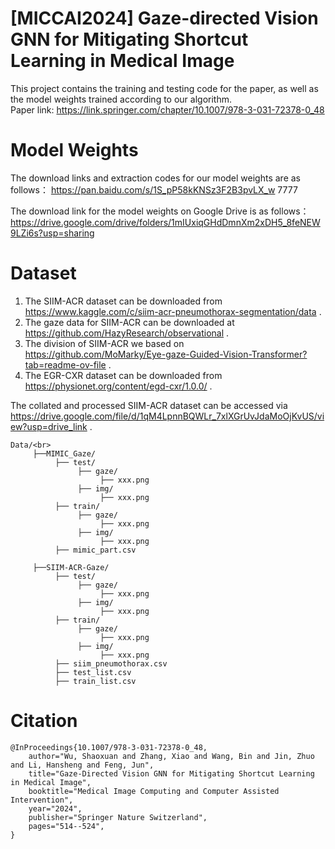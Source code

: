 # [MICCAI2024] Gaze-directed Vision GNN for Mitigating Shortcut Learning in Medical Image
This project contains the training and testing code for the paper, as well as the model weights trained according to our algorithm. <br>
Paper link: https://link.springer.com/chapter/10.1007/978-3-031-72378-0_48

# Model Weights
The download links and extraction codes for our model weights are as follows：
https://pan.baidu.com/s/1S_pP58kKNSz3F2B3pvLX_w 
7777 

The download link for the model weights on Google Drive is as follows：
https://drive.google.com/drive/folders/1mIUxiqGHdDmnXm2xDH5_8feNEW9LZi6s?usp=sharing

# Dataset
1. The SIIM-ACR dataset can be downloaded from  https://www.kaggle.com/c/siim-acr-pneumothorax-segmentation/data .
2. The gaze data for SIIM-ACR can be downloaded at https://github.com/HazyResearch/observational .
3. The division of SIIM-ACR we based on https://github.com/MoMarky/Eye-gaze-Guided-Vision-Transformer?tab=readme-ov-file .
4. The EGR-CXR dataset can be downloaded from https://physionet.org/content/egd-cxr/1.0.0/ .

The collated and processed SIIM-ACR dataset can be accessed via https://drive.google.com/file/d/1qM4LpnnBQWLr_7xlXGrUvJdaMoOjKvUS/view?usp=drive_link .
```
Data/<br>
     ├──MIMIC_Gaze/ 
          ├── test/ 
               ├── gaze/  
                    ├── xxx.png  
               ├── img/ 
                    ├── xxx.png  
          ├── train/ 
               ├── gaze/ 
                    ├── xxx.png  
               ├── img/
                    ├── xxx.png  
          ├── mimic_part.csv  

     ├──SIIM-ACR-Gaze/  
          ├── test/  
               ├── gaze/  
                    ├── xxx.png 
               ├── img/ 
                    ├── xxx.png  
          ├── train/ 
               ├── gaze/  
                    ├── xxx.png  
               ├── img/
                    ├── xxx.png 
          ├── siim_pneumothorax.csv 
          ├── test_list.csv 
          ├── train_list.csv  
```

# Citation
```
@InProceedings{10.1007/978-3-031-72378-0_48,
    author="Wu, Shaoxuan and Zhang, Xiao and Wang, Bin and Jin, Zhuo and Li, Hansheng and Feng, Jun",
    title="Gaze-Directed Vision GNN for Mitigating Shortcut Learning in Medical Image",
    booktitle="Medical Image Computing and Computer Assisted Intervention",
    year="2024",
    publisher="Springer Nature Switzerland",
    pages="514--524",
}
```
